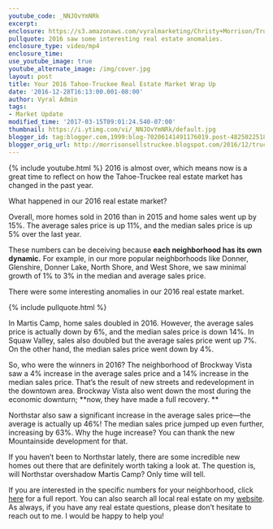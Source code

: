 ```yaml
---
youtube_code: _NNJOvYmNRk
excerpt:
enclosure: https://s3.amazonaws.com/vyralmarketing/Christy+Morrison/Truckee+Real+Estate+Agent+Your+2016+real+estate+market+wrap+up.mp4
pullquote: 2016 saw some interesting real estate anomalies.
enclosure_type: video/mp4
enclosure_time:
use_youtube_image: true
youtube_alternate_image: /img/cover.jpg
layout: post
title: Your 2016 Tahoe-Truckee Real Estate Market Wrap Up
date: '2016-12-28T16:13:00.001-08:00'
author: Vyral Admin
tags:
- Market Update
modified_time: '2017-03-15T09:01:24.540-07:00'
thumbnail: https://i.ytimg.com/vi/_NNJOvYmNRk/default.jpg
blogger_id: tag:blogger.com,1999:blog-70206141491176019.post-4825022518128065996
blogger_orig_url: http://morrisonsellstruckee.blogspot.com/2016/12/truckee-real-estate-agent-your-2016.html
---
```

{% include youtube.html %}
2016 is almost over, which means now is a great time to reflect on how the Tahoe-Truckee real estate market has changed in the past year.

What happened in our 2016 real estate market?

Overall, more homes sold in 2016 than in 2015 and home sales went up by 15%. The average sales price is up 11%, and the median sales price is up 5% over the last year.

These numbers can be deceiving because **each neighborhood has its own dynamic.** For example, in our more popular neighborhoods like Donner, Glenshire, Donner Lake, North Shore, and West Shore, we saw minimal growth of 1% to 3% in the median and average sales price.

There were some interesting anomalies in our 2016 real estate market.

{% include pullquote.html %}

In Martis Camp, home sales doubled in 2016. However, the average sales price is actually down by 6%, and the median sales price is down 14%. In Squaw Valley, sales also doubled but the average sales price went up 7%. On the other hand, the median sales price went down by 4%.

So, who were the winners in 2016? The neighborhood of Brockway Vista saw a 4% increase in the average sales price and a 14% increase in the median sales price. That’s the result of new streets and redevelopment in the downtown area. Brockway Vista also went down the most during the economic downturn; **now, they have made a full recovery. **

Northstar also saw a significant increase in the average sales price—the average is actually up 46%! The median sales price jumped up even further, increasing by 63%. Why the huge increase? You can thank the new Mountainside development for that.  

If you haven’t been to Northstar lately, there are some incredible new homes out there that are definitely worth taking a look at. The question is, will Northstar overshadow Martis Camp? Only time will tell.

If you are interested in the specific numbers for your neighborhood, click <a href="https://s3.amazonaws.com/vyralmarketing/Christy+Morrison/Paragon-Year-to-Year-2016-12-29.xls" target="_blank">here</a> for a full report. You can also search all local real estate on my <a href="http://www.yourtahoetruckeerealestateexpert.com/" target="_blank">website</a>. As always, if you have any real estate questions, please don’t hesitate to reach out to me. I would be happy to help you!

